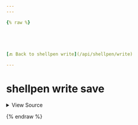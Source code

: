 ```yaml
---
---

{% raw %}





[🔙 Back to shellpen write](/api/shellpen/write)

---
```








<!-- Todo, if there are no subcommands under the child commands, use a smaller heading size -->

# shellpen write save



<details>
  <summary>View Source</summary>

{% endraw %}
{% highlight sh %}
"save")
  shellpen result > "$1"
  chmod +x "$1"
{% endhighlight %}
{% raw %}

</details>








  
{% endraw %}
